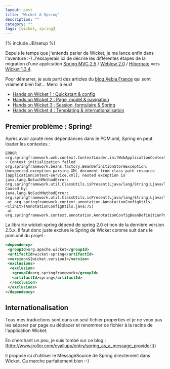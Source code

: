 ```yaml
---
layout: post
title: "Wicket & Spring"
description: ""
category: ""
tags: [wicket, spring]
---
```

{% include JB/setup %}

Depuis le temps que j'entends parler de Wicket, je me lance enfin dans l'aventure :-)
J'essayerais ici de décrire les différentes étapes de la migration d'une application [Spring MVC 2.5](http://springframework.org) / [Weblow 2.0](http://springframework.org/webflow) / [Hibernate](http://www.hibernate.org) vers [Wicket 1.3.4](http://wicket.apache.org).

<!-- more -->

Pour démarrer, je suis parti des articles du [blog Xebia France](http://blog.xebia.fr) qui sont vraiment bien fait... Merci à eux!

* [Hands on Wicket 1 : Quickstart & config](http://blog.xebia.fr/2008/02/14/hands-on-wicket-partie-1)
* [Hands on Wicket 2 : Page, model & navigation](http://blog.xebia.fr/2008/02/22/hands-on-wicket-partie-2)
* [Hands on Wicket 3 : Session, formulaire & Spring](http://blog.xebia.fr/2008/03/07/hands-on-wicket-partie-3)
* [Hands on Wicket 4 : Templating & internationalisation](http://blog.xebia.fr/2008/04/23/hands-on-wicket-partie-4)

## Premier problème : Spring!

Après avoir ajouté mes dépendances dans le POM.xml, Spring en peut loader les contextes :

```
ERROR org.springframework.web.context.ContextLoader.initWebApplicationContext:205 - Context initialization failed
org.springframework.beans.factory.BeanDefinitionStoreException: Unexpected exception parsing XML document from class path resource [applicationContext-service.xml]; nested exception is java.lang.NoSuchMethodError: org.springframework.util.ClassUtils.isPresent(Ljava/lang/String;Ljava/lang/ClassLoader;)Z
Caused by:
java.lang.NoSuchMethodError: org.springframework.util.ClassUtils.isPresent(Ljava/lang/String;Ljava/lang/ClassLoader;)Z
 at org.springframework.context.annotation.AnnotationConfigUtils.<clinit>(AnnotationConfigUtils.java:75)
 at org.springframework.context.annotation.AnnotationConfigBeanDefinitionParser.parse(AnnotationConfigBeanDefinitionParser.java:45)
```

La librairie wicket-spring dépend de spring 2.0 et non de la dernière version 2.5.x. Il faut donc juste exclure le Spring de Wicket comme suit dans le pom.xml du projet :

```xml
<dependency>
 <groupId>org.apache.wicket</groupId>
 <artifactId>wicket-spring</artifactId>
 <version>${wicket.version}</version>
 <exclusions>
  <exclusion>
   <groupId>org.springframework</groupId>
   <artifactId>spring</artifactId>
  </exclusion>
 </exclusions>
</dependency>
```

## Internationalisation

Tous mes traductions sont dans un seul fichier properties et je ne veux pas les séparer par page ou déplacer et renommer ce fichier à la racine de l'application Wicket.

En cherchant un peu, je suis tombé sur ce blog :
[http://www.jroller.com/eyallupu/entry/spring_as_a_message_provider]()

Il propose ici d'utiliser le MessageSource de Spring directement dans Wicket. Ça marche parfaitement bien :-)
